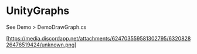 # UnityGraphs

See Demo > DemoDrawGraph.cs 


[https://media.discordapp.net/attachments/624703559581302795/632082826476519424/unknown.png]
